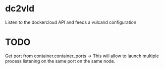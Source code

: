 # dc2vld
Listen to the dockercloud API and feeds a vulcand configuration

# TODO

Get port from container.container_ports
-> This will allow to launch multiple process listening on the same port
   on the same node.
